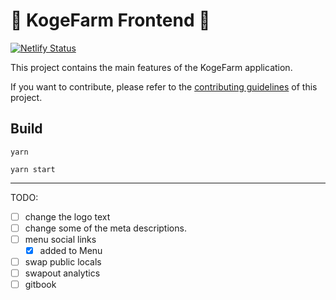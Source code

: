 # 🦥 KogeFarm Frontend 🦥

[![Netlify Status](https://api.netlify.com/api/v1/badges/7bebf1a3-be7b-4165-afd1-446256acd5e3/deploy-status)](https://app.netlify.com/sites/pancake-prod/deploys)

This project contains the main features of the KogeFarm application.

If you want to contribute, please refer to the [contributing guidelines](./CONTRIBUTING.md) of this project.

## Build

`yarn`

`yarn start`

---

TODO:

- [ ] change the logo text
- [ ] change some of the meta descriptions.
- [ ] menu social links
  - [x] added to Menu
- [ ] swap public locals
- [ ] swapout analytics
- [ ] gitbook
